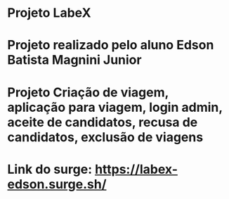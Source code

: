# Projeto LabeX
# Projeto realizado pelo aluno Edson Batista Magnini Junior 
# Projeto Criação de viagem, aplicação para viagem, login admin, aceite de candidatos, recusa de candidatos, exclusão de viagens

# Link do surge: https://labex-edson.surge.sh/
